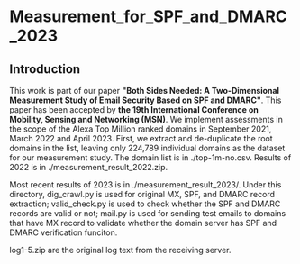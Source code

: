 # Measurement_for_SPF_and_DMARC_2023

## Introduction
This work is part of our paper **"Both Sides Needed: A Two-Dimensional Measurement Study of Email Security Based on SPF and DMARC"**. This paper has been accepted by **the  19th International Conference on Mobility, Sensing and Networking (MSN)**. We implement assessments in the scope of the Alexa Top Million ranked domains in September 2021, March 2022 and April 2023. First, we extract and de-duplicate the root domains in the list, leaving only 224,789 individual domains as the dataset for our measurement study. The domain list is in ./top-1m-no.csv. Results of 2022 is in ./measurement_result_2022.zip. 

Most recent results of 2023 is in ./measurement_result_2023/. Under this directory, dig_crawl.py is used for original MX, SPF, and DMARC record extraction; valid_check.py is used to check whether the SPF and DMARC records are valid or not;  mail.py is used for sending test emails to domains that have MX record to validate whether the domain server has SPF and DMARC verification funciton.

log1-5.zip are the original log text from the receiving server.
